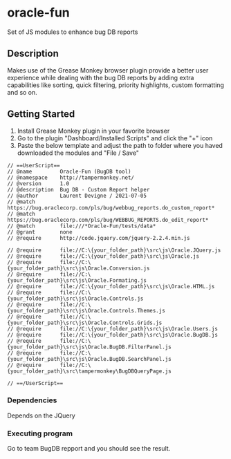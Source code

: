 # oracle-fun
Set of JS modules to enhance bug DB reports 

## Description
Makes use of the Grease Monkey browser plugin provide a better user experience while dealing with the bug DB reports by adding extra capabilities like sorting, quick filtering, priority highlights, custom formatting and so on.

## Getting Started
1) Install Grease Monkey plugin in your favorite browser
2) Go to the plugin "Dashboard/Installed Scripts" and click the "+" icon
3) Paste the below template and adjust the path to folder where you haved downloaded the modules and "File / Save"

```
// ==UserScript== 
// @name         Oracle-Fun (BugDB tool)
// @namespace    http://tampermonkey.net/
// @version      1.0
// @description  Bug DB - Custom Report helper
// @author       Laurent Devigne / 2021-07-05
// @match        https://bug.oraclecorp.com/pls/bug/webbug_reports.do_custom_report*
// @match        https://bug.oraclecorp.com/pls/bug/WEBBUG_REPORTS.do_edit_report*
// @match        file:///*Oracle-Fun/tests/data*
// @grant        none
// @require      http://code.jquery.com/jquery-2.2.4.min.js

// @require      file://C:\{your_folder_path}\src\js\Oracle.JQuery.js
// @require      file://C:\{your_folder_path}\src\js\Oracle.js
// @require      file://C:\{your_folder_path}\src\js\Oracle.Conversion.js
// @require      file://C:\{your_folder_path}\src\js\Oracle.Formating.js
// @require      file://C:\{your_folder_path}\src\js\Oracle.HTML.js
// @require      file://C:\{your_folder_path}\src\js\Oracle.Controls.js
// @require      file://C:\{your_folder_path}\src\js\Oracle.Controls.Themes.js
// @require      file://C:\{your_folder_path}\src\js\Oracle.Controls.Grids.js
// @require      file://C:\{your_folder_path}\src\js\Oracle.Users.js
// @require      file://C:\{your_folder_path}\src\js\Oracle.BugDB.js
// @require      file://C:\{your_folder_path}\src\js\Oracle.BugDB.FilterPanel.js
// @require      file://C:\{your_folder_path}\src\js\Oracle.BugDB.SearchPanel.js
// @require      file://C:\{your_folder_path}\src\tampermonkey\BugDBQueryPage.js

// ==/UserScript== 
```


### Dependencies
Depends on the JQuery

### Executing program
Go to team BugDB repport and you should see the result.

